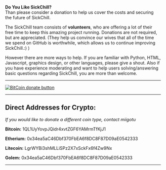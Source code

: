 **Do You Like SickChill?**  
Than please consider a donation to help us cover the costs and securing the future of SickChill.  

The SickChill team consists of **volunteers**, who are offering a lot of their free time to keep this amazing project running. Donations are not required, but are appreciated. (They help us convince our wives that all of the time we spend on GitHub is worthwhile, which allows us to continue improving SickChill.:) )

However there are more ways to help. If you are familiar with Python, HTML, Javascript, graphics design, or other languages, please give a shout. Also if you have experience moderating and want to help users solving/answering basic questions regarding SickChill, you are more than welcome. 
 
***
[![BitCoin donate button](https://github-cloud.s3.amazonaws.com/assets%2F390379%2F10957762%2F313cd946-831c-11e5-91e0-a69ba6fae6dd.png)](https://greenaddress.it/pay/GA29eVg6dJ77gUASLdEVnF3v6GGf7d "Donate using Bitcoin")
***
## Direct Addresses for Crypto:  
*If you would like to donate a different coin type, contact miigotu*  

__Bitcoin:__  1QL1UyYovpJQidr4xvtZGF6YAMrmTfKjJ1  

__Etherium:__ 0x34ea5aC46Dbf370FbEA6f8DC8F87D09aE0542333  

__Litecoin:__ LgrWYBi3shMLLiSPz2X7xSckFx6f4Zw9Nx  

__Golem:__    0x34ea5aC46Dbf370FbEA6f8DC8F87D09aE0542333  
***